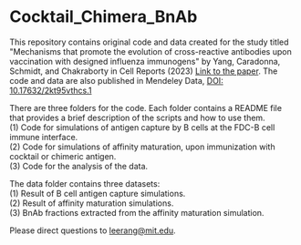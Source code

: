 # Cocktail_Chimera_BnAb
This repository contains original code and data created for the study titled "Mechanisms that promote the evolution of cross-reactive antibodies upon vaccination with designed influenza immunogens" by Yang, Caradonna, Schmidt, and Chakraborty in Cell Reports (2023) [Link to the paper](https://www.cell.com/cell-reports/fulltext/S2211-1247(23)00171-7). The code and data are also published in Mendeley Data, [DOI: 10.17632/2kt95vthcs.1](https://data.mendeley.com/datasets/2kt95vthcs/1)

There are three folders for the code. Each folder contains a README file that provides a brief description of the scripts and how to use them.  
(1) Code for simulations of antigen capture by B cells at the FDC-B cell immune interface.   
(2) Code for simulations of affinity maturation, upon immunization with cocktail or chimeric antigen.   
(3) Code for the analysis of the data.  

The data folder contains three datasets:  
(1) Result of B cell antigen capture simulations.   
(2) Result of affinity maturation simulations.   
(3) BnAb fractions extracted from the affinity maturation simulation.  

Please direct questions to leerang@mit.edu.
